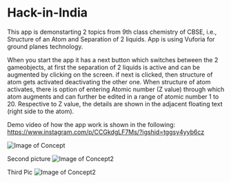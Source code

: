 # Hack-in-India

This app is demonstarting 2 topics from 9th class chemistry of CBSE, i.e., Structure of an Atom and Separation of 2 liquids. App is using Vuforia for ground planes technology.

When you start the app it has a next button which switches between the 2 gameobjects, at first the separation of 2 liquids is active and can be augmented by clicking on the screen. if next is clicked, then structure of atom gets activated deactivating the other one. When structure of atom activates, there is option of entering Atomic number (Z value) through which atom augments and can further be edited in a range of atomic number 1 to 20. Respective to Z value, the details are shown in the adjacent floating text (right side to the atom).

Demo video of how the app work is shown in the following:
https://www.instagram.com/p/CCGkdgLF7Ms/?igshid=tggsy4yyb6cz

![Image of Concept](https://github.com/skjagan/Hack-in-India/blob/master/Screenshot_20200701-193132.png)

Second picture
![Image of Concept2](https://github.com/skjagan/Hack-in-India/blob/master/Screenshot_20200701-193148.png)

Third Pic
![Image of Concept2](https://github.com/skjagan/Hack-in-India/blob/master/Screenshot_20200701-193202.png)
